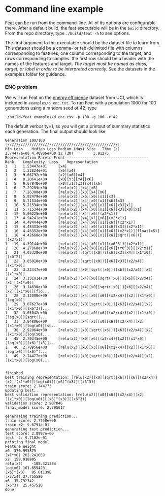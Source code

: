 # Command line example

Feat can be run from the command-line. All of its options are configurable there. 
After a default build, the feat executable will be in the `build` directory.  
From the repo directory, type `./build/feat -h` to see options.

The first argument to the executable should be the dataset file to learn from. This dataset should
be a comma- or tab-delimited file with columns corresponding to features, one column corresponding
to the target, and rows corresponding to samples. the first row should be a header with the names of
the features and target. *The target must be named as class, target, or label in order to be
interpreted correctly.* See the datasets in the examples folder for guidance. 

### ENC problem

We will run Feat on the [energy
efficiency](https://archive.ics.uci.edu/ml/datasets/Energy+efficiency) dataset from UCI, which is
included in `examples/d_enc.txt`. 
To run Feat with a population 1000 for 100 generations using a random seed of 42, type

```
./build/feat examples/d_enc.csv -p 100 -g 100 -r 42
```

The default verbosity=1, so you will get a printout of summary statistics each generation. The final
output should look like 

	Generation 100/100 [//////////////////////////////////////////////////]
	Min Loss	Median Loss	Median (Max) Size	Time (s)
	2.74477e+00	4.40906e+00	12 (20) 		3.91275
	Representation Pareto Front--------------------------------------
	Rank	Complexity	Loss	Representation
	1	1	1.53447e+01		[x4]
	1	2	1.22824e+01		[x6][x4]
	1	3	9.66792e+00		[x2][x6][x4]
	1	4	9.20641e+00		[x0][x3][x4][x6]
	1	5	9.07840e+00		[x0][x1][x3][x4][x6]
	1	6	7.29209e+00		[relu(x2)][x4][x6]
	1	7	7.26300e+00		[relu(x2)][x3][x4][x6]
	1	8	5.92479e+00		[relu(x2)][x6][x0][x1][x3]
	1	9	5.71534e+00		[relu(x2)][x4][x0][x1][x6][x3]
	1	10	5.71534e+00		[relu(x2)][x4][x0][x1][x6][x3][x1]
	1	11	5.71534e+00		[relu(x2)][x4][x0][x1][x6][x3][x0][x1]
	1	12	5.06225e+00		[relu(x2)][x4][x6][(x2*x1)]
	1	13	4.94241e+00		[relu(x2)][x4][x1][x6][(x2*x1)]
	1	14	4.48444e+00		[relu(x2)][x4][x0][x1][x6][(x2*x1)]
	1	15	4.48433e+00		[relu(x2)][x4][x0][x1][x6][x3][(x2*x1)]
	1	16	4.46352e+00		[relu(x2)][x4][x0][x1][x6][(x2*x1)][float(x5)]
	1	18	4.42668e+00		[relu(x2)][x4][x0][x1][x6][sqrt(|x6|)][(x2*x1)]
	1	19	4.39144e+00		[relu(x2)][x4][x0][x1][(x6^3)][(x2*x1)]
	1	20	4.27968e+00		[relu(x2)][x4][x0][x1][x6][(x6^3)][(x2*x1)]
	1	21	4.05328e+00		[relu(x2)][sqrt(|x0|)][x6][x3][x4][(x1*x0)][(x0^2)]
	1	22	3.85010e+00		[relu(x2)][sqrt(|x0|)][x6][x3][(x2/x4)][(x1*x0)]
	1	23	3.22447e+00		[relu(x2)][x0][sqrt(|x0|)][x6][(x2/x4)][x2][(x1*x0)]
	1	24	3.15101e+00		[relu(x2)][x4][x0][sqrt(|x0|)][x6][(x2/x4)][x2][(x1*x0)]
	1	26	3.14630e+00		[relu(x2)][x4][x0][sqrt(|x0|)][x6][(x2/x4)][x2][(x1*x0)][flo...
	1	28	3.12080e+00		[relu(x2)][x4][x0][x6][(x2/x4)][x2][(x1*x0)][log(x0)]
	1	29	3.07627e+00		[relu(x2)][x0][sqrt(|x0|)][x6][(x2/x4)][x2][(x1*x0)][(x6^3)]...
	1	32	3.05042e+00		[relu(x2)][x4][x0][x6][(x2/x4)][x2][(x1*x0)][log(x0)][sqrt(|...
	1	33	3.04806e+00		[relu(x2)][x4][x3][x0][x6][(x2/x4)][x2][(x1*x0)][log(x0)][sq...
	1	38	2.92064e+00		[relu(x2)][x0][sqrt(|x6|)][x6][(x2/x4)][x2][(x1*x0)][log(x0)...
	1	45	2.79345e+00		[relu(x2)][x0][x6][(x2/x4)][x2][(x1*x0)][log(x0)][(x6)^(x3)]...
	1	46	2.78956e+00		[relu(x2)][x0][x3][x6][(x2/x4)][x2][(x1*x0)][log(x0)][(x6)^(...
	1	49	2.74477e+00		[relu(x2)][x0][sqrt(|x6|)][x6][(x2/x4)][x2][(x1*x0)][log(x0)...


	finished
	best training representation: [relu(x2)][x0][sqrt(|x6|)][x6][(x2/x4)][x2][(x1*x0)][log(x0)][(x6)^(x3)][(x6^3)]
	train score: 2.744773
	updating best..
	best validation representation: [relu(x2)][x0][x6][(x2/x4)][x2][(x1*x0)][log(x0)][(x6)^(x3)][(x6^3)]
	validation score: 2.907846
	final_model score: 2.795017

	generating training prediction...
	train score: 2.7950e+00
	train r2: 9.6791e-01
	generating test prediction...
	test score: 2.8997e+00
	test r2: 9.7102e-01
	printing final model
	Feature	Weight
	x0	370.995875
	(x1*x0)	202.241059
	x2	159.910905
	relu(x2)	-105.321384
	log(x0)	101.855423
	(x6)^(x3)	85.811398
	(x2/x4)	37.755580
	x6	35.792342
	(x6^3)	25.457528
	done!   
